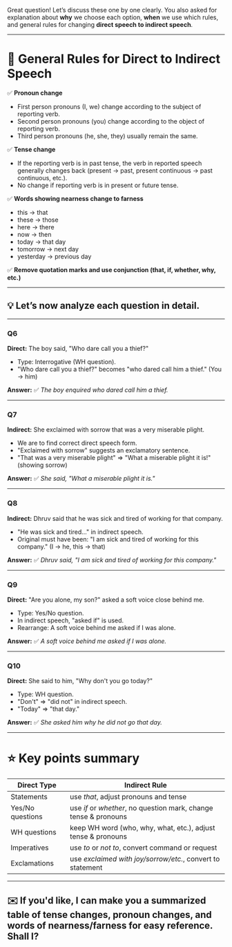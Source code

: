 Great question! Let’s discuss these one by one clearly. You also asked for explanation about **why** we choose each option, **when** we use which rules, and general rules for changing **direct speech to indirect speech**.

---

# 💬 **General Rules for Direct to Indirect Speech**

✅ **Pronoun change**

* First person pronouns (I, we) change according to the subject of reporting verb.
* Second person pronouns (you) change according to the object of reporting verb.
* Third person pronouns (he, she, they) usually remain the same.

✅ **Tense change**

* If the reporting verb is in past tense, the verb in reported speech generally changes back (present → past, present continuous → past continuous, etc.).
* No change if reporting verb is in present or future tense.

✅ **Words showing nearness change to farness**

* this → that
* these → those
* here → there
* now → then
* today → that day
* tomorrow → next day
* yesterday → previous day

✅ **Remove quotation marks and use conjunction (that, if, whether, why, etc.)**

---

## 💡 Let’s now analyze each question in detail.

---

### **Q6**

**Direct:** The boy said, "Who dare call you a thief?"

* Type: Interrogative (WH question).
* "Who dare call you a thief?" becomes "who dared call him a thief." (You → him)

**Answer:** ✅ *The boy enquired who dared call him a thief.*

---

### **Q7**

**Indirect:** She exclaimed with sorrow that was a very miserable plight.

* We are to find correct direct speech form.
* "Exclaimed with sorrow" suggests an exclamatory sentence.
* "That was a very miserable plight" ⇒ "What a miserable plight it is!" (showing sorrow)

**Answer:** ✅ *She said, "What a miserable plight it is."*

---

### **Q8**

**Indirect:** Dhruv said that he was sick and tired of working for that company.

* "He was sick and tired..." in indirect speech.
* Original must have been: "I am sick and tired of working for this company." (I → he, this → that)

**Answer:** ✅ *Dhruv said, "I am sick and tired of working for this company."*

---

### **Q9**

**Direct:** "Are you alone, my son?" asked a soft voice close behind me.

* Type: Yes/No question.
* In indirect speech, "asked if" is used.
* Rearrange: A soft voice behind me asked if I was alone.

**Answer:** ✅ *A soft voice behind me asked if I was alone.*

---

### **Q10**

**Direct:** She said to him, "Why don't you go today?"

* Type: WH question.
* "Don't" ⇒ "did not" in indirect speech.
* "Today" ⇒ "that day."

**Answer:** ✅ *She asked him why he did not go that day.*

---

# ⭐ **Key points summary**

| Direct Type      | Indirect Rule                                                    |
| ---------------- | ---------------------------------------------------------------- |
| Statements       | use *that*, adjust pronouns and tense                            |
| Yes/No questions | use *if* or *whether*, no question mark, change tense & pronouns |
| WH questions     | keep WH word (who, why, what, etc.), adjust tense & pronouns     |
| Imperatives      | use *to* or *not to*, convert command or request                 |
| Exclamations     | use *exclaimed with joy/sorrow/etc.*, convert to statement       |

---

## ✉️ **If you'd like, I can make you a summarized table of tense changes, pronoun changes, and words of nearness/farness for easy reference. Shall I?**
